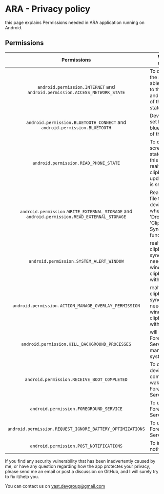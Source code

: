 # ARA - Privacy policy
this page explains Permissions needed in ARA application running on Android.

## Permissions
| Permissions | Why it is required |
| :---: | --- |
| `android.permission.INTERNET` and `android.permission.ACCESS_NETWORK_STATE` | To determine if the service is able to connect to the Internet, and inform user of the current state |
| `android.permission.BLUETOOTH_CONNECT` and `android.permission.BLUETOOTH` | Device name is set by using bluetooth name of the device|
| `android.permission.READ_PHONE_STATE` | To detect screen On & Off state. Using this event realtime clipboard update period is setted |
| `android.permission.WRITE_EXTERNAL_STORAGE` and `android.permission.READ_EXTERNAL_STORAGE` | Read & Write file to the device storage when using 'Drop' & 'Clipboard Sync' functionality |
| `android.permission.SYSTEM_ALERT_WINDOW` | realtime clipboard synchronization needs popup window for clipboard sync with device |
| `android.permission.ACTION_MANAGE_OVERLAY_PERMISSION` | realtime clipboard synchronization needs popup window for clipboard sync with device |
| `android.permission.KILL_BACKGROUND_PROCESSES` | will be used by Foreground Service management system |
| `android.permission.RECEIVE_BOOT_COMPLETED` | To detect device boot complete and wake Foreground Service up |
| `android.permission.FOREGROUND_SERVICE` | To use Foreground Service |
| `android.permission.REQUEST_IGNORE_BATTERY_OPTIMIZATIONS` | To user Foreground Service |
| `android.permission.POST_NOTIFICATIONS` | To inform user notification |

If you find any security vulnerability that has been inadvertently caused by me, or have any question regarding how the app protectes your privacy, please send me an email or post a discussion on GitHub, and I will surely try to fix it/help you.

You can contact us on vast.devgroup@gmail.com
